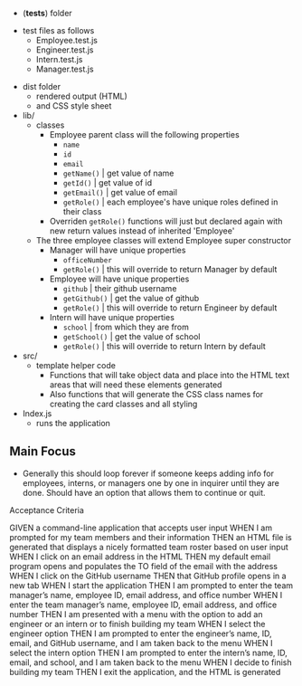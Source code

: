  * (__tests__) folder
  - test files as follows
      * Employee.test.js
      * Engineer.test.js
      * Intern.test.js
      * Manager.test.js
* dist folder                            
  - rendered output (HTML) 
  - and CSS style sheet
* lib/                
  - classes
    * Employee parent class will the following properties
      - <code>name</code>
      - <code>id</code>
      - <code>email</code>
      - <code>getName()</code> | get value of name
      - <code>getId()</code> | get value of id
      - <code>getEmail()</code> | get value of email
      - <code>getRole()</code> | each employee's have unique roles defined in their class
    * Overriden <code>getRole()</code> functions will just but declared again with new return values instead of inherited 'Employee'
  - The three employee classes will extend Employee super constructor
    * Manager will have unique properties
      - <code>officeNumber</code>
      - <code>getRole()</code> | this will override to return Manager by default
    * Employee will have unique properties
      - <code>github</code> | their github username 
      - <code>getGithub()</code> | get the value of github
      - <code>getRole()</code> | this will override to return Engineer by default
    * Intern will have unique properties
      - <code>school</code> | from which they are from
      - <code>getSchool()</code> | get the value of school
      - <code>getRole()</code> | this will override to return Intern by default
* src/                
  - template helper code
    * Functions that will take object data and place into the HTML text areas that will need these elements generated
    * Also functions that will generate the CSS class names for creating the card classes and all styling
* Index.js            
  - runs the application


## Main Focus
  * Generally this should loop forever if someone keeps adding info for employees, interns, or managers one by one in inquirer until they are done. Should have an option that allows them to continue or quit.

  Acceptance Criteria 

GIVEN a command-line application that accepts user input
WHEN I am prompted for my team members and their information
THEN an HTML file is generated that displays a nicely formatted team roster based on user input
WHEN I click on an email address in the HTML
THEN my default email program opens and populates the TO field of the email with the address
WHEN I click on the GitHub username
THEN that GitHub profile opens in a new tab
WHEN I start the application
THEN I am prompted to enter the team manager’s name, employee ID, email address, and office number
WHEN I enter the team manager’s name, employee ID, email address, and office number
THEN I am presented with a menu with the option to add an engineer or an intern or to finish building my team
WHEN I select the engineer option
THEN I am prompted to enter the engineer’s name, ID, email, and GitHub username, and I am taken back to the menu
WHEN I select the intern option
THEN I am prompted to enter the intern’s name, ID, email, and school, and I am taken back to the menu
WHEN I decide to finish building my team
THEN I exit the application, and the HTML is generated